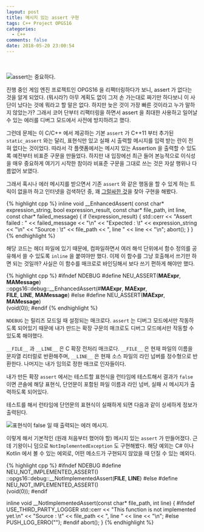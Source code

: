 ```yaml
---
layout: post
title: 메시지 있는 assert 구현
tags: C++ Project OPGS16
categories:
  - C++
comments: false
date: 2018-05-20 23:00:54
---
```


　
<!-- more -->
![assert는 중요하다.](..\..\..\..\..\images\201805\20\assert.jpg)

진행 중인 게임 엔진 프로젝트인 OPGS16 을 리팩터링하다가 보니, assert 가 없다는 것을 알게 되었다. (뭐시라?) 아무 계획도 없이 그저 손 가는대로 짜기만 하다보니 이 사단이 났다는 것에 뭐라고 할 말은 없다. 하지만 늦은 것이 가장 빠른 것이라고 누가 말하지 않았는가? 그래서 코어 단부터 리팩터링을 하면서 assert 을 최대한 사용하고 일어날 수 있는 에러를 디버그 모드에서 사전에 방지하려고 했다.

그런데 문제는 이 C/C++ 에서 제공하는 기본 `assert` 가 C++11 부터 추가된 `static_assert` 와는 달리, 표현식만 있고 실패 시 출력할 메시지를 입력 받는 란이 전혀 없다는 것이었다. 따라서 각 플랫폼에서는 메시지 있는 Assertion 을 출력할 수 있도록 예전부터 비표준 구문을 만들었다. 하지만 내 입장에선 최근 들어 본능적으로 이식성을 매우 중요하게 여기기 시작한 참이라 비표준 구문을 그대로 쓰는 것은 자살 행위나 다름없어 보였다. 

그래서 혹시나 에러 메시지를 받으면서 기존 `assert` 와 같은 행동을 할 수 있게 하는 트릭이 없을까 하고 인터넷을 검색하던 중, 꽤 [그럴싸한 것](https://stackoverflow.com/questions/3692954/add-custom-messages-in-assert)을 찾아 구현을 해봤다.

{% highlight cpp %}
inline void __EnhancedAssert(
    const char* expression_string, 
    bool expression_result, 
    const char* file_path, 
    int line, 
    const char* failed_message) {
  if (!expression_result) {
    std::cerr << "Assert failed : " << failed_message << "\n"
        << "Expected : \t" << expression_string << "\n"
        << "Source : \t" << file_path << ", line " << line << "\n";
    abort();
  }
}
{% endhighlight %}

해당 코드는 헤더 파일에 있기 때문에, 컴파일하면서 여러 해석 단위에서 함수 정의를 공유해서 쓸 수 있도록 `inline` 을 붙여야만 했다. 이제 이 함수를 그냥 호출해서 쓰기만 하면 되는 것일까? 사실은 이 함수를 매크로로 바인딩해서 보다 쓰기 편하게 해야만 했다.

{% highlight cpp %}
#ifndef NDEBUG
#define NEU_ASSERT(__MAExpr__, __MAMessage__) \
  ::opgs16::debug::__EnhancedAssert(#__MAExpr__, __MAExpr__, \
  __FILE__, __LINE__, __MAMessage__)
#else
#define NEU_ASSERT(__MAExpr__, __MAMessage__) \
  (void(0));
#endif
{% endhighlight %}

`NDEBUG` 는 릴리즈 모드일 때 설정되는 매크로다. `assert` 는 디버그 모드에서만 작동하도록 되어있기 때문에 내가 만드는 확장 구문의 매크로도 디버그 모드에서만 작동할 수 있도록 해야했다.

`__FILE__` 과 `__LINE__` 은 C 확장 전처리 매크로다. `__FILE__` 은 현재 파일의 이름을 문자열 리터럴로 반환해주며, `__LINE__` 은 현재 소스 파일의 라인 넘버를 정수형으로 반환한다. 나머지는 내가 임의로 정한 매크로 인자들이다. 

내가 만든 확장 `assert` 에서는 테스트할 표현식을 런타임에 테스트해서 결과가 `false` 이면 콘솔에 해당 표현식, 단언문이 포함된 파일 이름과 라인 넘버, 실패 시 메시지가 출력하도록 되어있다.

테스트를 해서 런타임에 단언문의 표현식이 실패하게 되면 다음과 같이 상세하게 정보가 출력된다.

![표현식이 false 일 때 출력되는 에러 메시지.](..\..\..\..\..\images\201805\20\DdkrN7RVAAAfd7f.jpg)

이렇게 해서 기본적인 (원래 처음부터 했어야 할) 메시지 있는 `assert` 가 만들어졌다. 근데 기왕이니 덤으로 `NotImplementedException` 도 구현해봤다. 해당 예외는 C# 이나 Kotlin 에서 볼 수 있는 에외로, 어떤 메소드가 구현되지 않았을 때 던질 수 있는 예외다.

{% highlight cpp %}
#ifndef NDEBUG
#define NEU_NOT_IMPLEMENTED_ASSERT() \
  ::opgs16::debug::__NotImplementedAssert(__FILE__, __LINE__)
#else
#define NEU_NOT_IMPLEMENTED_ASSERT() \
  (void(0));
#endif

inline void __NotImplementedAssert(const char* file_path, int line) {
#ifndef USE_THIRD_PARTY_LOGGER
  std::cerr << "This function is not implemented yet.\n"
      << "Source : \t" << file_path << ", line " << line << "\n";
#else
  PUSH_LOG_ERRO("");
#endif
  abort();
}
{% endhighlight %}

